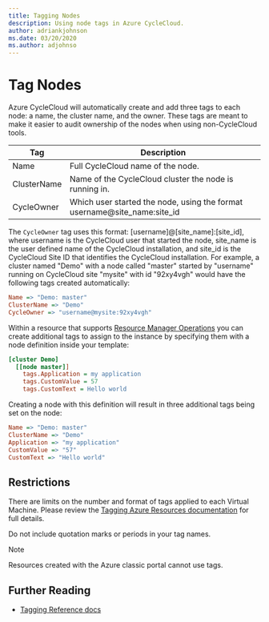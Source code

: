 ```yaml
---
title: Tagging Nodes
description: Using node tags in Azure CycleCloud.
author: adriankjohnson
ms.date: 03/20/2020
ms.author: adjohnso
---
```


# Tag Nodes

Azure CycleCloud will automatically create and add three tags to each node: a name, the cluster name, and the owner. These tags are meant to make it easier to audit ownership of the nodes when using non-CycleCloud tools.

| Tag         | Description                                                                |
| ----------- | -------------------------------------------------------------------------- |
| Name        | Full CycleCloud name of the node.                                          |
| ClusterName | Name of the CycleCloud cluster the node is running in.                     |
| CycleOwner  | Which user started the node, using the format username@site_name:site_id   |

The `CycleOwner` tag uses this format: [username]@[site_name]:[site_id], where username is the CycleCloud user that started the node, site_name is the user defined name of the CycleCloud installation, and site_id is the CycleCloud Site ID that identifies the CycleCloud installation. For example, a cluster named "Demo" with a node called "master" started by "username" running on CycleCloud site "mysite" with id "92xy4vgh" would have the following tags created automatically:

``` ini
Name => "Demo: master"
ClusterName => "Demo"
CycleOwner => "username@mysite:92xy4vgh"
```

Within a resource that supports [Resource Manager Operations](https://docs.microsoft.com/azure/azure-resource-manager/resource-group-using-tags) you can create additional tags to assign to the instance by specifying them with a node definition inside your template:

``` ini
[cluster Demo]
  [[node master]]
    tags.Application = my application
    tags.CustomValue = 57
    tags.CustomText = Hello world
```

Creating a node with this definition will result in three additional tags being set on the node:

``` ini
Name => "Demo: master"
ClusterName => "Demo"
Application => "my application"
CustomValue => "57"
CustomText => "Hello world"
```

## Restrictions

There are limits on the number and format of tags applied to each Virtual Machine. Please review the [Tagging Azure Resources documentation](https://docs.microsoft.com/azure/azure-resource-manager/resource-group-using-tags) for full details.

Do not include quotation marks or periods in your tag names.

> [!NOTE]
> Resources created with the Azure classic portal cannot use tags.

## Further Reading

* [Tagging Reference docs](~/cluster-references/node-nodearray-reference.md#tags)
